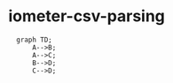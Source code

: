 # iometer-csv-parsing

```mermaid
  graph TD;
      A-->B;
      A-->C;
      B-->D;
      C-->D;
```

